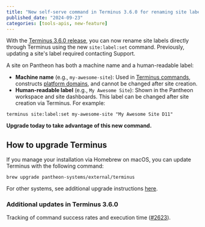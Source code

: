 ```yaml
---
title: "New self-serve command in Terminus 3.6.0 for renaming site labels"
published_date: "2024-09-23"
categories: [tools-apis, new-feature]
---
```

With the [Terminus 3.6.0 release](https://github.com/pantheon-systems/terminus/releases/tag/3.6.0), you can now rename site labels directly through Terminus using the new `site:label:set` command. Previously, updating a site's label required contacting Support.

A site on Pantheon has both a machine name and a human-readable label:
* **Machine name** (e.g., `my-awesome-site`): Used in [Terminus commands](/terminus/examples#siteenv), constructs [platform domains](/guides/domains), and cannot be changed after site creation.
* **Human-readable label** (e.g., `My Awesome Site`): Shown in the Pantheon workspace and site dashboards. This label can be changed after site creation via Terminus. For example:  

```shell{promptUser: user}
terminus site:label:set my-awesome-site "My Awesome Site D11"
```

**Upgrade today to take advantage of this new command.**

## How to upgrade Terminus
If you manage your installation via Homebrew on macOS, you can update Terminus with the following command:

```shell{promptUser: user}
brew upgrade pantheon-systems/external/terminus
```
For other systems, see additional upgrade instructions [here](/terminus/install).

### Additional updates in Terminus 3.6.0
Tracking of command success rates and execution time ([#2623](https://github.com/pantheon-systems/terminus/pull/2623)).
